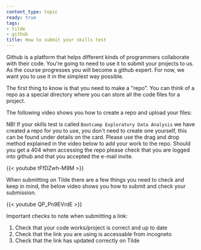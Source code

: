 ```yaml
---
content_type: topic
ready: true
tags:
- tilde
- github
title: How to submit your skills test
---
```


Github is a platform that helps different kinds of programmers collaborate with their code. You're going to need to use it to submit your projects to us.
As the course progresses you will become a github expert. For now, we want you to use it in the simplest way possible. 

The first thing to know is that you need to make a "repo". You can think of a repo as a special directory where you can store all the code files for a project. 

The following video shows you how to create a repo and upload your files:

NB! If your skills test is called `Bootcamp Exploratory Data Analysis` we have created a repo for you to use, you don't need to create one yourself, this can be found under details on the card. Please use the drag and drop method explained in the video below to add your work to the repo. Should you get a 404 when accessing the repo please check that you are logged into github and that you accepted the e-mail invite.

{{< youtube tFfDZwh-M9M >}}

When submitting on Tilde there are a few things you need to check and keep in mind, the below video shows you how to submit and check your submission.

{{< youtube QP_Pn9EVrdE >}}

Important checks to note when submitting a link:

1. Check that your code works/project is correct and up to date
2. Check that the link you are using is accessable from incogneto
3. Check that the link has updated correctly on Tilde


